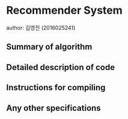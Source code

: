 # Recommender System

author: 김영진 (2016025241)

## Summary of algorithm

## Detailed description of code

## Instructions for compiling

## Any other specifications